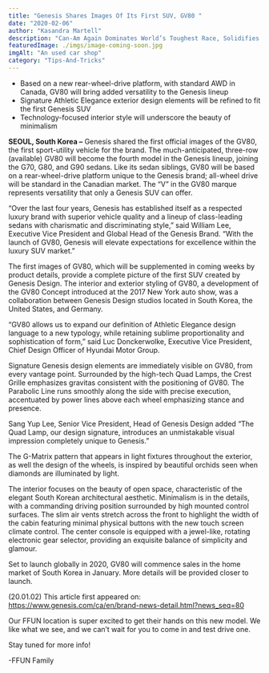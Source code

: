 ```yaml
---
title: "Genesis Shares Images Of Its First SUV, GV80 "
date: "2020-02-06"
author: "Kasandra Martell"
description: "Can-Am Again Dominates World’s Toughest Race, Solidifies Position as Brand of Choice for Off-Road Performance. ©BRP 2020"
featuredImage: ./imgs/image-coming-soon.jpg
imgAlt: "An used car shop"
category: "Tips-And-Tricks"
---
```


<!-- ![Markdown Logo](./imgs/image-coming-soon.jpg) -->

- Based on a new rear-wheel-drive platform, with standard AWD in Canada, GV80 will bring added versatility to the Genesis lineup
- Signature Athletic Elegance exterior design elements will be refined to fit the first Genesis SUV
- Technology-focused interior style will underscore the beauty of minimalism

**SEOUL, South Korea –** Genesis shared the first official images of the GV80, the first sport-utility vehicle for the brand. The much-anticipated, three-row (available) GV80 will become the fourth model in the Genesis lineup, joining the G70, G80, and G90 sedans. Like its sedan siblings, GV80 will be based on a rear-wheel-drive platform unique to the Genesis brand; all-wheel drive will be standard in the Canadian market. The “V” in the GV80 marque represents versatility that only a Genesis SUV can offer.

“Over the last four years, Genesis has established itself as a respected luxury brand with superior vehicle quality and a lineup of class-leading sedans with charismatic and discriminating style,” said William Lee, Executive Vice President and Global Head of the Genesis Brand. “With the launch of GV80, Genesis will elevate expectations for excellence within the luxury SUV market.”

The first images of GV80, which will be supplemented in coming weeks by product details, provide a complete picture of the first SUV created by Genesis Design. The interior and exterior styling of GV80, a development of the GV80 Concept introduced at the 2017 New York auto show, was a collaboration between Genesis Design studios located in South Korea, the United States, and Germany.

“GV80 allows us to expand our definition of Athletic Elegance design language to a new typology, while retaining sublime proportionality and sophistication of form,” said Luc Donckerwolke, Executive Vice President, Chief Design Officer of Hyundai Motor Group.

Signature Genesis design elements are immediately visible on GV80, from every vantage point. Surrounded by the high-tech Quad Lamps, the Crest Grille emphasizes gravitas consistent with the positioning of GV80. The Parabolic Line runs smoothly along the side with precise execution, accentuated by power lines above each wheel emphasizing stance and presence.

Sang Yup Lee, Senior Vice President, Head of Genesis Design added “The Quad Lamp, our design signature, introduces an unmistakable visual impression completely unique to Genesis.”

The G-Matrix pattern that appears in light fixtures throughout the exterior, as well the design of the wheels, is inspired by beautiful orchids seen when diamonds are illuminated by light.

The interior focuses on the beauty of open space, characteristic of the elegant South Korean architectural aesthetic. Minimalism is in the details, with a commanding driving position surrounded by high mounted control surfaces. The slim air vents stretch across the front to highlight the width of the cabin featuring minimal physical buttons with the new touch screen climate control. The center console is equipped with a jewel-like, rotating electronic gear selector, providing an exquisite balance of simplicity and glamour.

Set to launch globally in 2020, GV80 will commence sales in the home market of South Korea in January. More details will be provided closer to launch.

(20.01.02) This article first appeared on: https://www.genesis.com/ca/en/brand-news-detail.html?news_seq=80

Our FFUN location is super excited to get their hands on this new model. We like what we see, and we can’t wait for you to come in and test drive one.

Stay tuned for more info!

-FFUN Family
